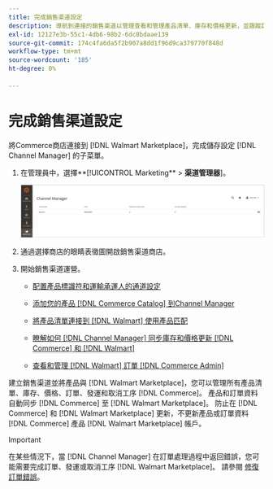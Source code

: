 ```yaml
---
title: 完成銷售渠道設定
description: 導航到連接的銷售渠道以管理查看和管理產品清單、庫存和價格更新，並跟蹤訂單
exl-id: 12127e3b-55c1-4db6-98b2-6dc8bdaae139
source-git-commit: 174c4fa6da5f2b907a8dd1f96d9ca379770f848d
workflow-type: tm+mt
source-wordcount: '185'
ht-degree: 0%

---
```


# 完成銷售渠道設定

將Commerce商店連接到 [!DNL Walmart Marketplace]，完成儲存設定 [!DNL Channel Manager] 的子菜單。

1. 在管理員中，選擇**[!UICONTROL Marketing** > **渠道管理器**]。

   ![管理Channel Manager儲存](assets/channel-manager-setup-first-store.png)

1. 通過選擇商店的眼睛表徵圖開啟銷售渠道商店。

1. 開始銷售渠道運營。

   - [配置產品標識符和運輸承運人的通道設定](settings-overview.md)

   - [添加您的產品 [!DNL Commerce Catalog] 到Channel Manager](add-products-to-channel-store.md)

   - [將產品清單連接到 [!DNL Walmart] 使用產品匹配](connect-listings-to-marketplace.md)

   - [瞭解如何 [!DNL Channel Manager] 同步庫存和價格更新 [!DNL Commerce] 和 [!DNL Walmart]](inventory-and-price-updates.md)

   - [查看和管理 [!DNL Walmart] 訂單 [!DNL Commerce Admin]](manage-orders.md)

建立銷售渠道並將產品與 [!DNL Walmart Marketplace]，您可以管理所有產品清單、庫存、價格、訂單、發運和取消工序 [!DNL Commerce]。 產品和訂單資料自動同步 [!DNL Commerce] 至 [!DNL Walmart Marketplace]。 防止在 [!DNL Commerce] 和 [!DNL Walmart Marketplace] 更新，不更新產品或訂單資料 [!DNL Commerce] 產品 [!DNL Walmart Marketplace] 帳戶。

>[!IMPORTANT]
>
>在某些情況下，當 [!DNL Channel Manager] 在訂單處理過程中返回錯誤，您可能需要完成訂單、發運或取消工序 [!DNL Walmart Marketplace]。 請參閱 [修復訂單錯誤](process-orders.md#fix-order-errors)。
